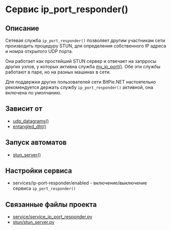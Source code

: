 # Сервис ip_port_responder()


## Описание
Сетевая служба `ip_port_responder()` позволяет другим участникам сети производить процедуру STUN, 
для определения собственного IP адреса и номра открытого UDP порта.

Она работает как простейший STUN сервер и отвечает на запрросы других узлов, у которых активна
служба [my_ip_port()](services/service_my_ip_port.md).
Обе эти службы работают в паре, но на разных машинах в сети.

Для поддержки других пользователей сети BitPie.NET настоятельно рекомендуется 
держать службу `ip_port_responder()` активной, она включена по умолчанию.


## Зависит от
* [udp_datagrams()](services/service_udp_datagrams.md)
* [entangled_dht()](services/service_entangled_dht.md)


## Запуск автоматов
* [stun_server()](stun/stun_server.md)


## Настройки сервиса
* services/ip-port-responder/enabled - включение/выключение сервиса `ip_port_responder()`


## Связанные файлы проекта
* [service/service_ip_port_responder.py](services/service_ip_port_responder.py)
* [stun/stun_server.py](stun/stun_server.py)



